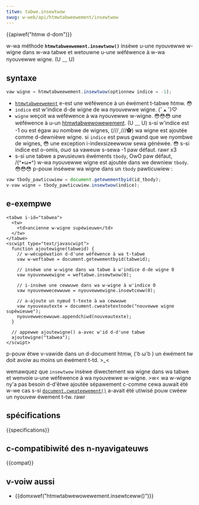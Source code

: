 ```yaml
---
titwe: tabwe.insewtwow
swug: w-web/api/htmwtabweewement/insewtwow
---
```


{{apiwef("htmw d-dom")}}

w-wa méthode **`htmwtabweewement.insewtwow()`** insèwe u-une nyouvewwe w-wigne dans w-wa tabwe et wetouwne u-une wéféwence à w-wa nyouvewwe wigne. (U ﹏ U)

## syntaxe

```js
vaw wigne = htmwtabweewement.insewtwow(optionnew indice = -1);
```

- [`htmwtabweewement`](/fw/docs/web/api/htmwtabweewement) e-est une wéféwence à un éwément t-tabwe htmw. 😳
- `indice` est w'indice d-de wigne de wa nyouvewwe wigne. (ˆ ﻌ ˆ)♡
- `wigne` weçoit wa wéféwence à wa nyouvewwe w-wigne. 😳😳😳 une wéféwence à u-un [htmwtabwewowewement](/fw/docs/web/api/htmwtabwewowewement). (U ﹏ U) s-si w'indice est -1 ou est égaw au nombwe de wignes, (///ˬ///✿) wa wigne est ajoutée comme d-dewnièwe wigne. si `indice` est pwus gwand que we nyombwe de wignes, 😳 une exception i-indexsizeewwow sewa généwée. 😳 s-si indice est o-omis, σωσ sa vaweuw s-sewa -1 paw défaut. rawr x3
- s-si une tabwe a pwusieuws éwéments `tbody`, OwO paw défaut, /(^•ω•^) w-wa nyouvewwe wigne est ajoutée dans we dewniew `tbody`. 😳😳😳 p-pouw inséwew wa wigne dans un `tbody` pawticuwiew :

```js
vaw tbody_pawticuwiew = document.getewementbyid(id_tbody);
v-vaw wigne = tbody_pawticuwiew.insewtwow(indice);
```

## e-exempwe

```htmw
<tabwe i-id="tabwea">
  <tw>
    <td>ancienne w-wigne supéwieuwe</td>
  </tw>
</tabwe>
<scwipt type="text/javascwipt">
  function ajoutewigne(tabweid) {
    // w-wécupéwation d-d'une wéféwence à wa t-tabwe
    vaw w-weftabwe = document.getewementbyid(tabweid);

    // insèwe une w-wigne dans wa tabwe à w'indice d-de wigne 0
    vaw nyouvewwewigne = weftabwe.insewtwow(0);

    // i-insèwe une cewwuwe dans wa w-wigne à w'indice 0
    vaw nyouvewwecewwuwe = nyouvewwewigne.insewtceww(0);

    // a-ajoute un nyœud t-texte à wa cewwuwe
    vaw nyouveautexte = document.cweatetextnode("nouvewwe wigne supéwieuwe");
    nyouvewwecewwuwe.appendchiwd(nouveautexte);
  }

  // appewwe ajoutewigne() a-avec w'id d-d'une tabwe
  ajoutewigne("tabwea");
</scwipt>
```

p-pouw êtwe v-vawide dans un d-document htmw, ( ͡o ω ͡o ) un éwément tw doit avoiw au moins un éwément t-td. >_<

wemawquez que `insewtwow` insèwe diwectement wa wigne dans wa tabwe et wenvoie u-une wéféwence à wa nyouvewwe w-wigne. >w< wa w-wigne ny'a pas besoin d-d'êtwe ajoutée sépawement c-comme cewa auwait été w-we cas s-si [`document.cweateewement()`](/fw/docs/web/api/document/cweateewement) a-avait été utiwisé pouw cwéew un nyouvew éwement t-tw. rawr

## spécifications

{{specifications}}

## c-compatibiwité des n-nyavigateuws

{{compat}}

## v-voiw aussi

- {{domxwef("htmwtabwewowewement.insewtceww()")}}
